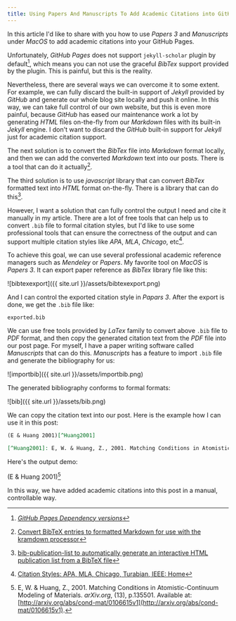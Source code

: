 ```yaml
---
title: Using Papers And Manuscripts To Add Academic Citations into GitHub Pages
---
```


In this article I'd like to share with you how to use _Papers 3_ and _Manuscripts_ under _MacOS_ to add academic citations into your GitHub Pages.

Unfortunately, _GitHub Pages_ does not support `jekyll-scholar` plugin by default[^versions], which means you can not use the graceful _BibTex_ support provided by the plugin. This is painful, but this is the reality.

[^versions]: _[GitHub Pages Dependency versions](https://pages.github.com/versions/)_

Nevertheless, there are several ways we can overcome it to some extent. For example, we can fully discard the built-in support of _Jekyll_ provided by _GitHub_ and generate our whole blog site locally and push it online. In this way, we can take full control of our own website, but this is even more painful, because _GitHub_ has eased our maintenance work a lot by generating _HTML_ files on-the-fly from our _Markdown_ files with its built-in _Jekyll_ engine. I don't want to discard the _GitHub_ built-in support for _Jekyll_ just for academic citation support.

The next solution is to convert the _BibTex_ file into _Markdown_ format locally, and then we can add the converted _Markdown_ text into our posts. There is a tool that can do it actually[^bibtextomd].

[^bibtextomd]: [Convert BibTeX entries to formatted Markdown for use with the kramdown processor](https://github.com/bryanwweber/bibtextomd)

The third solution is to use _javascript_ library that can convert _BibTex_ formatted text into _HTML_ format on-the-fly. There is a library that can do this[^bipub].

[^bipub]: [bib-publication-list to automatically generate an interactive HTML publication list from a BibTeX file](https://github.com/vkaravir/bib-publication-list)

However, I want a solution that can fully control the output I need and cite it manually in my article. There are a lot of free tools that can help us to convert `.bib` file to formal citation styles, but I'd like to use some professional tools that can ensure the correctness of the output and can support multiple citation styles like _APA_, _MLA_, _Chicago_, etc[^citestyle].

[^citestyle]: [Citation Styles: APA, MLA, Chicago, Turabian, IEEE: Home](http://pitt.libguides.com/citationhelp)

To achieve this goal, we can use several professional academic reference managers such as _Mendeley_ or _Papers_. My favorite tool on _MacOS_ is _Papers 3_. It can export paper reference as _BibTex_ library file like this:

![bibtexexport]({{ site.url }}/assets/bibtexexport.png)

And I can control the exported citation style in _Papars 3_. After the export is done, we get the `.bib` file like:

```
exported.bib
```

We can use free tools provided by _LaTex_ family to convert above `.bib` file to _PDF_ format, and then copy the generated citation text from the _PDF_ file into our post page. For myself, I have a paper writing software called _Manuscripts_ that can do this. _Manuscripts_ has a feature to import `.bib` file and generate the bibliography for us:

![importbib]({{ site.url }}/assets/importbib.png)

The generated bibliography conforms to formal formats:

![bib]({{ site.url }}/assets/bib.png)

We can copy the citation text into our post. Here is the example how I can use it in this post:

```markdown
(E & Huang 2001)[^Huang2001]

[^Huang2001]: E, W. & Huang, Z., 2001. Matching Conditions in Atomistic-Continuum Modeling of Materials. _arXiv.org_, (13), p.135501. Available at: [http://arxiv.org/abs/cond-mat/0106615v1](http://arxiv.org/abs/cond-mat/0106615v1).
```

Here's the output demo:

(E & Huang 2001)[^Huang2001]

[^Huang2001]: E, W. & Huang, Z., 2001. Matching Conditions in Atomistic-Continuum Modeling of Materials. _arXiv.org_, (13), p.135501. Available at: [http://arxiv.org/abs/cond-mat/0106615v1](http://arxiv.org/abs/cond-mat/0106615v1).

In this way, we have added academic citations into this post in a manual, controllable way.
